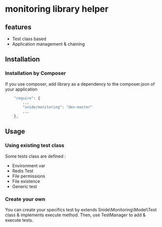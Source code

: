 monitoring library helper
==========================

## features
* Test class based
* Application management & chaining

## Installation

### Installation by Composer

If you use composer, add library as a dependency to the composer.json of your application

```php
    "require": {
        ...
        "snide/monitoring": "dev-master"
        ...
    },

```
## Usage

### Using existing test class

Some tests class are defined :

* Environment var
* Redis Test
* File permissions
* File existence
* Generic test

### Create your own

You can create your specifics test by extends Snide\Monitoring\Model\Test class & implements execute method.
Then, use TestManager to add & execute tests.

